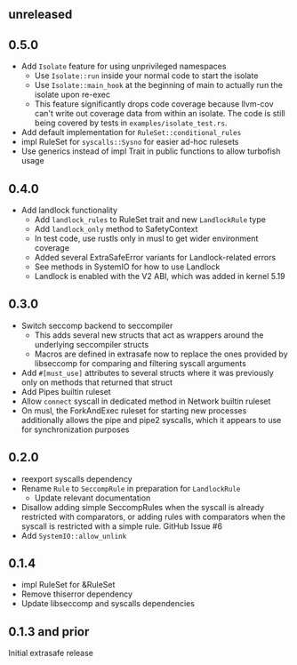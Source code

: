 unreleased
----------

0.5.0
-----
- Add `Isolate` feature for using unprivileged namespaces
  - Use `Isolate::run` inside your normal code to start the isolate
  - Use `Isolate::main_hook` at the beginning of main to actually run the isolate upon re-exec
  - This feature significantly drops code coverage because llvm-cov can't write
    out coverage data from within an isolate. The code is still being covered
    by tests in `examples/isolate_test.rs`.
- Add default implementation for `RuleSet::conditional_rules`
- impl RuleSet for `syscalls::Sysno` for easier ad-hoc rulesets
- Use generics instead of impl Trait in public functions to allow turbofish usage

0.4.0
-----
- Add landlock functionality
  - Add `landlock_rules` to RuleSet trait and new `LandlockRule` type
  - Add `landlock_only` method to SafetyContext
  - In test code, use rustls only in musl to get wider environment coverage
  - Added several ExtraSafeError variants for Landlock-related errors
  - See methods in SystemIO for how to use Landlock
  - Landlock is enabled with the V2 ABI, which was added in kernel 5.19

0.3.0
-----
- Switch seccomp backend to seccompiler
  - This adds several new structs that act as wrappers around the underlying
    seccompiler structs
  - Macros are defined in extrasafe now to replace the ones provided by
    libseccomp for comparing and filtering syscall arguments
- Add `#[must_use]` attributes to several structs where it was previously only
  on methods that returned that struct
- Add Pipes builtin ruleset
- Allow `connect` syscall in dedicated method in Network builtin ruleset
- On musl, the ForkAndExec ruleset for starting new processes additionally
  allows the pipe and pipe2 syscalls, which it appears to use for
  synchronization purposes

0.2.0
-----
- reexport syscalls dependency
- Rename `Rule` to `SeccompRule` in preparation for `LandlockRule`
    - Update relevant documentation
- Disallow adding simple SeccompRules when the syscall is already restricted
  with comparators, or adding rules with comparators when the syscall is
  restricted with a simple rule. GitHub Issue #6
- Add `SystemIO::allow_unlink`

0.1.4
-----
- impl RuleSet for &RuleSet
- Remove thiserror dependency
- Update libseccomp and syscalls dependencies

0.1.3 and prior
----
Initial extrasafe release
